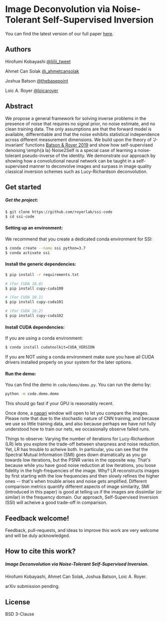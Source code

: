 # Image Deconvolution via Noise-Tolerant Self-Supervised Inversion

You can find the latest version of our full paper [here](https://royerlab.github.io/ssi-code/paper/Noise_Tolerant_Self_Supervised_Inversion.pdf).

## Authors

Hirofumi Kobayashi [@liilii_tweet](https://twitter.com/liilii_tweet)

Ahmet Can Solak [@_ahmetcansolak](https://twitter.com/_ahmetcansolak)

Joshua Batson [@thebasepoint](https://twitter.com/thebasepoint)

Loic A. Royer [@loicaroyer](https://twitter.com/loicaroyer)

## Abstract

We propose a general framework for solving inverse problems in the presence of noise that requires no signal prior, no noise estimate, and no clean training data. The only assumptions are that the forward model is available, differentiable and that the noise exhibits statistical independence across different measurement dimensions. We build upon the theory of 'J-invariant' functions  [Batson & Royer 2019](https://arxiv.org/abs/1901.11365) and show how self-supervised denoising \emph{à la} Noise2Self is a special case of learning a noise-tolerant pseudo-inverse of the identity. We demonstrate our approach by showing how a convolutional neural network can be taught in a self-supervised manner to deconvolve images and surpass in image quality classical inversion schemes such as Lucy-Richardson deconvolution.

## Get started

##### Get the project:
```bash
$ git clone https://github.com/royerlab/ssi-code
$ cd ssi-code
```

#### Setting up an environment:
We recommend that you create a dedicated conda environment for SSI:

```bash
$ conda create --name ssi python=3.7
$ conda activate ssi
```

#### Install the generic dependencies:
```bash
$ pip install -r requirements.txt

# (For CUDA 10.0)
$ pip install cupy-cuda100

# (For CUDA 10.1)
$ pip install cupy-cuda101

# (For CUDA 10.2)
$ pip install cupy-cuda102
```

#### Install CUDA dependencies:

If you are using a conda environment:
```bash
$ conda install cudatoolkit=CUDA_VERSION
```

If you are NOT using a conda environment make 
sure you have all CUDA drivers installed properly
on your system for the later options.

#### Run the demo:
You can find the demo in `code/demo/demo.py`.
You can run the demo by:
```bash
python -m code.demo.demo
```

This should go fast if your GPU is reasonably recent.

Once done, a [napari](https://napari.org/) window will open to let you compare
the images. Please note that due to the stochastic nature of CNN training, and
because we use so little training data, and also because perhaps we have not fully
understood how to train our nets, we occasionally observe failed runs.

Things to observe: Varying the number of iterations for Lucy-Richardson (LR) lets you explore the trade-off between sharpness and noise reduction. Yet, LR has trouble to acheive both. In particular, you can see that the Spectral Mutual Information (SMI) goes down dramatically as you go towards low iterations, but the PSNR varies in the opposite way. That's because while you have good noise reduction at low iterations, you loose fidelity in the high-frequencies of the image. Why? LR reconstructs images by first starting with the low frequencies and then slowly refines the higher ones -- that's when trouble arises and noise gets amplified. Different comparison metrics quantify different aspects of image similarity, SMI (introduced in this paper) is good at telling us if the images are dissimilar (or similar) in the frequency domain. Our approach, Self-Supervised Inversion (SSI) will acheive a good trade-off in comparison. 

## Feedback welcome!

Feedback, pull-requests, and ideas to improve this work are very welcome and will be duly acknowledged.

## How to cite this work?

##### Image Deconvolution via Noise-Tolerant Self-Supervised Inversion.
Hirofumi Kobayashi, Ahmet Can Solak, Joshua Batson, Loic A. Royer.

arXiv submission pending.

## License

BSD 3-Clause
